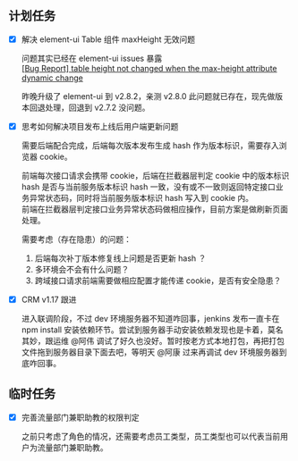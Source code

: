 ## 计划任务

- [x] 解决 element-ui Table 组件 maxHeight 无效问题

  问题其实已经在 element-ui issues 暴露  
  [[Bug Report] table height not changed when the max-height attribute dynamic change](https://github.com/ElemeFE/element/issues/15436)

  昨晚升级了 element-ui 到 v2.8.2，亲测 v2.8.0 此问题就已存在，现先做版本回退处理，回退到 v2.7.2 没问题。

- [x] 思考如何解决项目发布上线后用户端更新问题

  需要后端配合完成，后端每次版本发布生成 hash 作为版本标识，需要存入浏览器 cookie。

  前端每次接口请求会携带 cookie，后端在拦截器层判定 cookie 中的版本标识 hash 是否与当前服务版本标识 hash 一致，没有或不一致则返回特定接口业务异常状态码，同时将当前服务版本标识 hash 写入到 cookie 内。  
  前端在拦截器层判定接口业务异常状态码做相应操作，目前方案是做刷新页面处理。

  需要考虑（存在隐患）的问题：

  1. 后端每次补丁版本修复线上问题是否更新 hash ？
  2. 多环境会不会有什么问题？
  3. 跨域接口请求前端需要做相应配置才能传递 cookie，是否有安全隐患？

- [x] CRM v1.17 跟进

  进入联调阶段，不过 dev 环境服务器不知道咋回事，jenkins 发布一直卡在 npm install 安装依赖环节。尝试到服务器手动安装依赖发现也是卡着，莫名其妙，跟运维 @阿伟 调试了好久也没好。暂时按老方式本地打包，再把打包文件拖到服务器目录下面去吧，等明天 @阿康 过来再调试 dev 环境服务器到底咋回事。

## 临时任务

- [x] 完善流量部门兼职助教的权限判定

  之前只考虑了角色的情况，还需要考虑员工类型，员工类型也可以代表当前用户为流量部门兼职助教。
